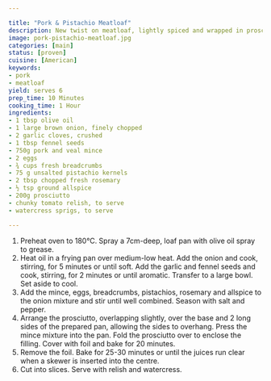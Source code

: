 ```yaml
---

title: "Pork & Pistachio Meatloaf"
description: New twist on meatloaf, lightly spiced and wrapped in prosciutto.
image: pork-pistachio-meatloaf.jpg
categories: [main]
status: [proven]
cuisine: [American]
keywords:
- pork
- meatloaf
yield: serves 6
prep_time: 10 Minutes
cooking_time: 1 Hour
ingredients:
- 1 tbsp olive oil
- 1 large brown onion, finely chopped
- 2 garlic cloves, crushed
- 1 tbsp fennel seeds
- 750g pork and veal mince
- 2 eggs
- ¾ cups fresh breadcrumbs
- 75 g unsalted pistachio kernels
- 2 tbsp chopped fresh rosemary
- ½ tsp ground allspice
- 200g prosciutto
- chunky tomato relish, to serve
- watercress sprigs, to serve

---
```


1.  Preheat oven to 180°C. Spray a 7cm-deep, loaf pan with olive oil spray to grease.
2. Heat oil in a frying pan over medium-low heat. Add the onion and cook, stirring, for 5 minutes or until soft. Add the garlic and fennel seeds and cook, stirring, for 2 minutes or until aromatic. Transfer to a large bowl. Set aside to cool.
3. Add the mince, eggs, breadcrumbs, pistachios, rosemary and allspice to the onion mixture and stir until well combined. Season with salt and pepper.
4. Arrange the prosciutto, overlapping slightly, over the base and 2 long sides of the prepared pan, allowing the sides to overhang. Press the mince mixture into the pan. Fold the prosciutto over to enclose the filling. Cover with foil and bake for 20 minutes.
5. Remove the foil. Bake for 25-30 minutes or until the juices run clear when a skewer is inserted into the centre.
5. Cut into slices. Serve with relish and watercress.
